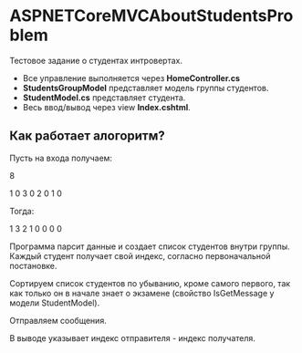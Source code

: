 # ASPNETCoreMVCAboutStudentsProblem
 Тестовое задание о студентах интровертах.


* Все управление выполняется через **HomeController.cs**
* **StudentsGroupModel** представляет модель группы студентов.
* **StudentModel.cs** представляет студента.
* Весь ввод/вывод через view **Index.cshtml**.

## Как работает алогоритм?
Пусть на входа получаем:

8

1 0 3 0 2 0 1 0

Тогда:

1 3 2 1 0 0 0 0

Программа парсит данные и создает список студентов внутри группы. Каждый студент получает свой индекс,
согласно первоначальной постановке.

Сортируем список студентов по убыванию, кроме самого первого, так как только он в начале знает о экзамене (свойство IsGetMessage у модели StudentModel).

Отправляем сообщения.

В выводе указывает индекс отправителя - индекс получателя.
